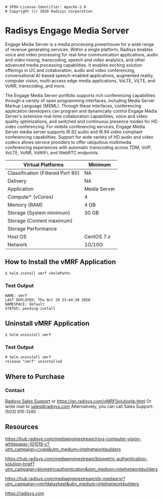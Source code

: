```text
# SPDX-License-Identifier: Apache-2.0
# Copyright (c) 2020 Radisys Corporation
```

# **Radisys Engage Media Server**

Engage Media Server is a media processing powerhouse for a wide range of revenue generating services. Within a single platform, Radisys enables voice and video processing for real-time communication applications, audio and video mixing, transcoding, speech and video analytics, and other advanced media processing capabilities. It enables exciting solution offerings in UC and collaboration, audio and video conferencing, conversational AI-based speech-enabled applications, augmented reality, computer vision, multi-access edge media applications, VoLTE, ViLTE, and VoNR, transcoding, and more.

The Engage Media Server portfolio supports rich conferencing capabilities through a variety of open programming interfaces, including Media Server Markup Language (MSML). Through these interfaces, conferencing application developers can program and dynamically control Engage Media Server's extensive real-time collaboration capabilities, voice and video quality optimizations, and switched and continuous presence modes for HD video conferencing. For mobile conferencing services, Engage Media Server media server supports IR.92 audio and IR.94 video compliant conferencing capabilities. Support for wide variety of HD audio and video codecs allows service providers to offer ubiquitous multimedia conferencing experiences with automatic transcoding across TDM, VoIP, VoLTE, VoNR, VoWiFi, and WebRTC endpoints.

| **Virtual Platforms**                 | **Minimum**      |
| --------------------------------- | ------------ |
| Classification (Filtered Port 80) | NA           |
| Delivery                          | NA           |
| Application                       | Media Server |
| Compute* (vCores)                 | 4            |
| Memory (RAM)                      | 4 GB         |
| Storage (System minimum)          | 30 GB        |
| Storage (Content maximum)         |              |
| Storage Performance               |              |
| Host OS                           | CentOS 7.x   |
| Network                           | 1G/10G       |

## How to Install the vMRF Application
```shell
$ helm install vmrf <helmPath>
```

### Test Output
```shell
NAME: vmrf
LAST DEPLOYED: Thu Oct 29 23:44:38 2020
NAMESPACE: default
STATUS: pending-install
```

## Uninstall vMRF Application
```shell
$ helm uninstall vmrf
```

### Test Output
```shell
# helm uninstall vmrf
release "vmrf" uninstalled
```

## **Where to Purchase**
### Contact

[Radisys Sales Support](https://go.radisys.com/vMRFSolutionlp.html) or <https://go.radisys.com/vMRFSolutionlp.html>
Or write mail to <sales@radisys.com>
Alternatively, you can call Sales Support: (503) 615-1240

## **Resources**
<https://hub.radisys.com/mediaenginestream/rsys-computer-vision-whitepaper-101019-c?utm_campaign=cvwp&utm_medium=intelnetworkbuilders>

<https://hub.radisys.com/mediaenginestream/biometric-authentication-solution-brief?utm_campaign=biometricauthentication&utm_medium=intelnetworkbuilders>

<https://hub.radisys.com/mediaenginestream/ds-mediasrvr?utm_campaign=vmrfdatasheet&utm_medium=intelnetworkbuilders>

<https://radisys.com>